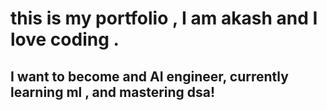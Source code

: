 # this is my portfolio , I am akash and I love coding . 
## I want to become and AI engineer, currently learning ml , and mastering dsa!
